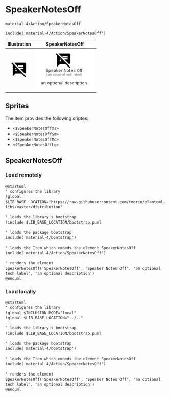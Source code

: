 # SpeakerNotesOff


```text
material-4/Action/SpeakerNotesOff
```

```text
include('material-4/Action/SpeakerNotesOff')
```



| Illustration | SpeakerNotesOff |
| :---: | :---: |
| ![illustration for Illustration](../../material-4/Action/SpeakerNotesOff.png) | ![illustration for SpeakerNotesOff](../../material-4/Action/SpeakerNotesOff.Local.png) |



## Sprites
The item provides the following sriptes:

- `<$SpeakerNotesOffXs>`
- `<$SpeakerNotesOffSm>`
- `<$SpeakerNotesOffMd>`
- `<$SpeakerNotesOffLg>`





## SpeakerNotesOff

### Load remotely
```plantuml
@startuml
' configures the library
!global $LIB_BASE_LOCATION="https://raw.githubusercontent.com/tmorin/plantuml-libs/master/distribution"

' loads the library's bootstrap
!include $LIB_BASE_LOCATION/bootstrap.puml

' loads the package bootstrap
include('material-4/bootstrap')

' loads the Item which embeds the element SpeakerNotesOff
include('material-4/Action/SpeakerNotesOff')

' renders the element
SpeakerNotesOff('SpeakerNotesOff', 'Speaker Notes Off', 'an optional tech label', 'an optional description')
@enduml
```

### Load locally
```plantuml
@startuml
' configures the library
!global $INCLUSION_MODE="local"
!global $LIB_BASE_LOCATION="../.."

' loads the library's bootstrap
!include $LIB_BASE_LOCATION/bootstrap.puml

' loads the package bootstrap
include('material-4/bootstrap')

' loads the Item which embeds the element SpeakerNotesOff
include('material-4/Action/SpeakerNotesOff')

' renders the element
SpeakerNotesOff('SpeakerNotesOff', 'Speaker Notes Off', 'an optional tech label', 'an optional description')
@enduml
```

